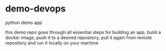 # demo-devops
python demo app

this demo repo goes through all essential steps for building an app,
build a docker image, push it to a desired repository, pull it again from remote
repository and run it locally on your machine    

